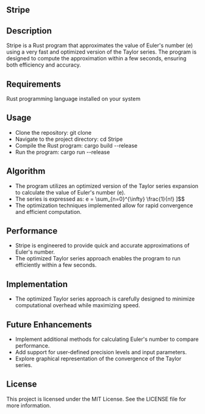 ## Stripe
## Description
Stripe is a Rust program that approximates the value of Euler's number (e) using a very fast and optimized version of the Taylor series. The program is designed to compute the approximation within a few seconds, ensuring both efficiency and accuracy.

## Requirements
Rust programming language installed on your system
## Usage
 - Clone the repository: git clone <repository-url>
 - Navigate to the project directory: cd Stripe
 - Compile the Rust program: cargo build --release
 - Run the program: cargo run --release
## Algorithm
 - The program utilizes an optimized version of the Taylor series expansion to calculate the value of Euler's number (e).
 - The series is expressed as: e = \sum_{n=0}^{\infty} \frac{1}{n!} ]$$
 - The optimization techniques implemented allow for rapid convergence and efficient computation.
## Performance
 - Stripe is engineered to provide quick and accurate approximations of Euler's number.
 - The optimized Taylor series approach enables the program to run efficiently within a few seconds.
## Implementation
 - The optimized Taylor series approach is carefully designed to minimize computational overhead while maximizing speed.
## Future Enhancements
 - Implement additional methods for calculating Euler's number to compare performance.
 - Add support for user-defined precision levels and input parameters.
 - Explore graphical representation of the convergence of the Taylor series.
## License
This project is licensed under the MIT License. See the LICENSE file for more information.
